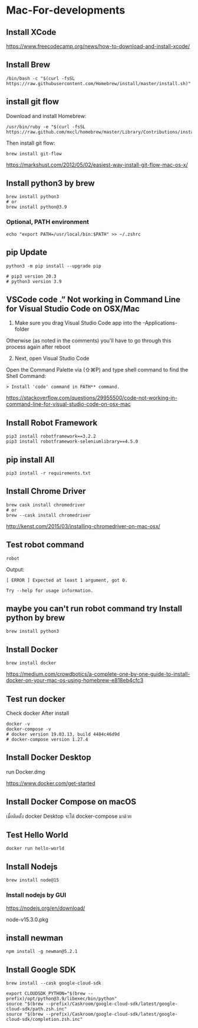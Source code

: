 # Mac-For-developments

## Install XCode

https://www.freecodecamp.org/news/how-to-download-and-install-xcode/


## Install Brew


```
/bin/bash -c "$(curl -fsSL https://raw.githubusercontent.com/Homebrew/install/master/install.sh)"
```


## install git flow 


Download and install Homebrew:


```
/usr/bin/ruby -e "$(curl -fsSL https://raw.github.com/mxcl/homebrew/master/Library/Contributions/install_homebrew.rb)"
```


Then install git flow:

```
brew install git-flow
```


https://markshust.com/2012/05/02/easiest-way-install-git-flow-mac-os-x/


## Install python3 by brew


```
brew install python3
# or
brew install python@3.9

```


### Optional, PATH environment


```
echo "export PATH=/usr/local/bin:$PATH" >> ~/.zshrc

```



## pip Update

```
python3 -m pip install --upgrade pip

# pip3 version 20.3
# python3 version 3.9
```


## VSCode code .” Not working in Command Line for Visual Studio Code on OSX/Mac

1. Make sure you drag Visual Studio Code app into the -Applications- folder

Otherwise (as noted in the comments) you'll have to go through this process again after reboot


2. Next, open Visual Studio Code

Open the Command Palette via (⇧⌘P) and type shell command to find the Shell Command:


```
> Install 'code' command in PATH** command.
```


https://stackoverflow.com/questions/29955500/code-not-working-in-command-line-for-visual-studio-code-on-osx-mac


## Install Robot Framework

```
pip3 install robotframework==3.2.2
pip3 install robotframework-seleniumlibrary==4.5.0
```

## pip install All 

```
pip3 install -r requirements.txt
```

## Install Chrome Driver


```
brew cask install chromedriver
# or
brew --cask install chromedriver
```

http://kenst.com/2015/03/installing-chromedriver-on-mac-osx/


## Test robot command


```
robot
```

Output:

```
[ ERROR ] Expected at least 1 argument, got 0.

Try --help for usage information.
```


## maybe you can't run robot command try Install python by brew

```
brew install python3
```


## Install Docker

```
brew install docker

```

https://medium.com/crowdbotics/a-complete-one-by-one-guide-to-install-docker-on-your-mac-os-using-homebrew-e818eb4cfc3


## Test run docker

Check docker After install


```
docker -v
docker-compose -v
# docker version 19.03.13, build 4484c46d9d
# docker-compose version 1.27.4
```


## Install Docker Desktop

run Docker.dmg

https://www.docker.com/get-started


## Install Docker Compose on macOS

เมื่อติดตั้ง docker Desktop จะได้ docker-compose มาด้วย


## Test Hello World


```
docker run hello-world
```


## Install Nodejs


```
brew install node@15
```


### Install nodejs by GUI 


https://nodejs.org/en/download/


node-v15.3.0.pkg



## install newman

```
npm install -g newman@5.2.1
```


## Install Google SDK


```
brew install --cask google-cloud-sdk

export CLOUDSDK_PYTHON="$(brew --prefix)/opt/python@3.9/libexec/bin/python"
source "$(brew --prefix)/Caskroom/google-cloud-sdk/latest/google-cloud-sdk/path.zsh.inc"
source "$(brew --prefix)/Caskroom/google-cloud-sdk/latest/google-cloud-sdk/completion.zsh.inc"

```

